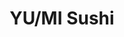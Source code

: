 ---
layout: place
title: YU/MI Sushi
permalink: /california/beverly-hills/yu-mi-sushi.html
stateAbbr: CA
stateName: California
cityName: Beverly Hills
seo:
  type: restaurant
  links: http://www.yumisushibh.com/
place_id: ChIJ0XlHdAi8woAR7XWHdhCvL4c
photos:
  - name: >-
      places/ChIJ0XlHdAi8woAR7XWHdhCvL4c/photos/AeeoHcLo0xHqiPKMGVo0Sk7gqfg450xr-smuaA5mRvXlcxMbYq41KzniotMS_YBV4K1Py8Wz3n7Y33ms8q79bh_oWiTBbMoYZEipuPtZzecKN_uZvMi3mZdG8RJxWfeyR5t0-REP3x4_axXrM9TF2oZrxB8GAluV1wnXJaiTYZQ-BamRvh0FHH4BzuGeyqKJR3jRhvIrJRCfKubiwh6QElm3VZoKIFPo7z1JYPpVRR_KZEkm5XMWfMnwv_GPXwgSyWaLfRuFQDGWfPg-SESv3O_nl9JrJZ_HJQOhnZh0IqoE91RRwZya2setDoyrqEMqFk78HQtBfohJWuh8TzyqR7g-TqpVho_ue4wFj8lHcnw5edjrjBBG09DmqvGZZrV9A4OGKzO2CdWGvDVBky_-niruxCtVYWMrkEjtTL2-M9C_GnkEsBI
    widthPx: 4000
    heightPx: 3000
    authorAttributions:
      - displayName: STEVEN B
        uri: https://maps.google.com/maps/contrib/102084542345981907576
        photoUri: >-
          https://lh3.googleusercontent.com/a-/ALV-UjUU9ILdkluCRRI2ozkbNXromfzOTDFEEAQkpbLOfD9qFH7BGmI=s100-p-k-no-mo
    flagContentUri: >-
      https://www.google.com/local/imagery/report/?cb_client=maps_api_places.places_api&image_key=!1e10!2sCIHM0ogKEICAgIDBz_z76wE&hl=en-US
    googleMapsUri: >-
      https://www.google.com/maps/place//data=!3m4!1e2!3m2!1sCIHM0ogKEICAgIDBz_z76wE!2e10!4m2!3m1!1s0x80c2bc08744779d1:0x872faf10768775ed
  - name: >-
      places/ChIJ0XlHdAi8woAR7XWHdhCvL4c/photos/AeeoHcLQVS-eo-SEp2k1YGCgXaCY-aI7S_gY-fUgjqgoY8OUOGKwK1HFxnCdAr_81lWbGwiQSyYTVWqa8LuAdcPaCP7GqP8ixrPgT6bUXr0tZeuRx8NWRvCZfq5tr8OPZx1FEeyaYB4W6bNMS_ylUjEs2a-c5W20EI8JV6XBNXRWbkdzhsqElRSb1omretfiOCEwGji5L-AUIt58QU1NaJ04z3J_ASm7CJ1ISu14gzymbo7UiNTpQeJ8L4YrGbGDSWz2fO3gQCLtbByjMCs--vc75onmTP7fYJqcBpzM5hCTIvm4YOG5oKs_kSoZrCJErxrTJDTaf1KgD3NdcsupvwLx8rDRmsGssHdjz6UEolgC8tSIMUBFHLCWwbMQjWnxgH4K4KqhnhZvjT7bDRXajl2jQjHxkbFZVMODBL_PTKJqKFe9-QY2
    widthPx: 2992
    heightPx: 2992
    authorAttributions:
      - displayName: 조혜경
        uri: https://maps.google.com/maps/contrib/106499468273822918997
        photoUri: >-
          https://lh3.googleusercontent.com/a-/ALV-UjW61Vq3Me63cHdxDa_NkF5ruAB71SR2Ty96Cn8_pNOWMmWd6axd=s100-p-k-no-mo
    flagContentUri: >-
      https://www.google.com/local/imagery/report/?cb_client=maps_api_places.places_api&image_key=!1e10!2sCIHM0ogKEICAgICbxLGHtAE&hl=en-US
    googleMapsUri: >-
      https://www.google.com/maps/place//data=!3m4!1e2!3m2!1sCIHM0ogKEICAgICbxLGHtAE!2e10!4m2!3m1!1s0x80c2bc08744779d1:0x872faf10768775ed
  - name: >-
      places/ChIJ0XlHdAi8woAR7XWHdhCvL4c/photos/AeeoHcJ3cpUHUbU6n62Hal-QOkk1MRsCqTRJEh8I-pALk90FhzMvH63fQj5V-aY5j6evFcdG8nMCGgdnablPbJEn35KPr2HpAN2HP5Ede5dwedgUy1PxiqdHMayj_4r_tVl40ZTb9IUXjmW8zLq3o-CP25PM4cvaxxC-gYevcp3NucTCdnLtYP9hSVM0kWRzwIbE-PDl3NZtxUznpfAiAYeVFyuWQim4AOaBba3oRByJ8PUGWBR20RQbuRTPxvWOKlGfbN0lnxjMZB-MGKiTusuC0g-XWv5zGWbybfM3u84XHMQfNhfjjBqG-ZWCGX9ejbVj6fITcawQlEKiLFMM6JxIRrsoYPoBfzHC5-KYkvZKod1JxNc-TexixK5z_fUWXu-2qu3zmw-u8aj0RTELZWm1mKpu0v_rDG2YY2UJdh9AWFpvMM0A
    widthPx: 1284
    heightPx: 1683
    authorAttributions:
      - displayName: Nilu F
        uri: https://maps.google.com/maps/contrib/116790891560705122497
        photoUri: >-
          https://lh3.googleusercontent.com/a/ACg8ocKxLTytOQCkxehWddyQ_KNvmHSNanoxxXbNMH8PYxPfKJJUqg=s100-p-k-no-mo
    flagContentUri: >-
      https://www.google.com/local/imagery/report/?cb_client=maps_api_places.places_api&image_key=!1e10!2sCIHM0ogKEICAgIDZgPWI7QE&hl=en-US
    googleMapsUri: >-
      https://www.google.com/maps/place//data=!3m4!1e2!3m2!1sCIHM0ogKEICAgIDZgPWI7QE!2e10!4m2!3m1!1s0x80c2bc08744779d1:0x872faf10768775ed
  - name: >-
      places/ChIJ0XlHdAi8woAR7XWHdhCvL4c/photos/AeeoHcJZu_jEfabedqQR_ROdTjbRKHq3wFiQOZxbvdW8rSUOtkyUeQkeUzpDbmwu0rh84aHElnqx6nfDM9pZ4dv5KN3-WtBJnAPeqMC0lSTLTt90LkrGv35K0X8akVWY5l1fLiphR1lhfbTUs97eAbUj83sdaz_5Z_dqwgoWfvrg-CVt9o0mPuKGc-n2pixsl8WizoJJWrgjDx4YGP-S0gTpask-yuFHVFHNsYwtuYc6OEvkpK8IeyF_IJKKmAWPHi3NEG9_6ze2Xzu-oxvs_mS3R8NTpMZZ4KO6M1a90B6ymyHU_NbDjOiDhZm2vYttwEKsLz_8Cqtd-8wJAlpaz6qMz19Lu8HCOn3x6TOdPIbOQ66WQuqX4XRau-XFB4KxP-i8KIcU3SEpc-3me_bmAI467Xd8ZOGehcdVhKC_jH-bI_wbyg
    widthPx: 1027
    heightPx: 1027
    authorAttributions:
      - displayName: Nafisa Akabor
        uri: https://maps.google.com/maps/contrib/105541553706502782096
        photoUri: >-
          https://lh3.googleusercontent.com/a-/ALV-UjXr3e-o_wJdis4jz2mfZtpwDzf6OD6P3XGBSA6AWgQKKpSx6EEA=s100-p-k-no-mo
    flagContentUri: >-
      https://www.google.com/local/imagery/report/?cb_client=maps_api_places.places_api&image_key=!1e10!2sCIHM0ogKEICAgIC09aSDIA&hl=en-US
    googleMapsUri: >-
      https://www.google.com/maps/place//data=!3m4!1e2!3m2!1sCIHM0ogKEICAgIC09aSDIA!2e10!4m2!3m1!1s0x80c2bc08744779d1:0x872faf10768775ed
  - name: >-
      places/ChIJ0XlHdAi8woAR7XWHdhCvL4c/photos/AeeoHcLc5aAkm2hLer5UTRh7ZJ4k1YYhHOogX_0nEwT8BCu1j6uZzL_cIngHO5KzdPjFmAzYY7t9YPIAcqhPWm4Tc-bzsoFcERChlXFmVP8yFzUTuxmKATqvTfewMvtlQ_z4cLTifTUHS8DLuaj7vgdpfaINkPcxFwWPJh2KoBApCEkYHCN3wR7oISWKk502Wfc_YNwyg50THVtKE9QxmTMAeJadA8sF_4desIlUKPiCpH2xwY8xaoG2gtErB1fnBeOj0GVTJqns-Pmvt7i6DcPzdbJUFSbgECbxEkXpUJJRmwA4HyRo5XCKRaIxUy3ytArDR9J86AWCh2cKEUbLdBwBgylSEYj-CLEKGy3MEADaOZgJ4dS9yJf8CxxI-nA2YnbIcFuNMWBVZk0EfCYO0Ye6Y3DUAwRqckR7qR9p0mmxBzxBXsw
    widthPx: 4032
    heightPx: 3024
    authorAttributions:
      - displayName: Daniel Goldstone
        uri: https://maps.google.com/maps/contrib/106432601073957194747
        photoUri: >-
          https://lh3.googleusercontent.com/a-/ALV-UjUtPEh7B6M3ZddFqvsAkDW9MFugnKMNhWYsIKGk5yEbXuv3zD_c=s100-p-k-no-mo
    flagContentUri: >-
      https://www.google.com/local/imagery/report/?cb_client=maps_api_places.places_api&image_key=!1e10!2sCIHM0ogKEICAgIDGp7Pr4gE&hl=en-US
    googleMapsUri: >-
      https://www.google.com/maps/place//data=!3m4!1e2!3m2!1sCIHM0ogKEICAgIDGp7Pr4gE!2e10!4m2!3m1!1s0x80c2bc08744779d1:0x872faf10768775ed
  - name: >-
      places/ChIJ0XlHdAi8woAR7XWHdhCvL4c/photos/AeeoHcIUdoUuaOdTLSVg0GDT4cmF-eWNJeTBvls9hZFMc-enI5I074xNHxvXBcCwed9h9iBoZhYqAk-vv7b11YoqzLXH_RzZjtwJx6nlNBBDk26CRJ05LCkAX1ZE76cenmd51A2i2yY_JKd1a0UjUeno-CIYHdCE3C2sYdg1LyU5WmoZomagZ54ywhARre7ArcXiMjPAJgUeFIvqSGtyOxoMN6W-1MCwnbIHxh5y6iIOFenIF4hXfG6z3thK_REzME8uGzkzkWdiWO2Hbs68tLC-4VYh9iXNItnHLrJ0amnmaPhqxoNA0_S4CEzhaXQ_PCyreZa_hQqJ6wqFenb0d76LD3oVf846lrLWHe2UVAUtSfG7bwdmwynFhRS-cilxteR7sM-3rJys5D_ffbMeaYprqzKXpbXoF2qKmwUjGqFRO_pRCrd5
    widthPx: 3024
    heightPx: 4032
    authorAttributions:
      - displayName: Gabriel Resto Aranda
        uri: https://maps.google.com/maps/contrib/108325160188909201768
        photoUri: >-
          https://lh3.googleusercontent.com/a-/ALV-UjVNz6nD6NsxZUCyf4qOUwGirFnDu77sCp2nBo7frkimM3d9Kaqx=s100-p-k-no-mo
    flagContentUri: >-
      https://www.google.com/local/imagery/report/?cb_client=maps_api_places.places_api&image_key=!1e10!2sCIHM0ogKEICAgICZnNWxwgE&hl=en-US
    googleMapsUri: >-
      https://www.google.com/maps/place//data=!3m4!1e2!3m2!1sCIHM0ogKEICAgICZnNWxwgE!2e10!4m2!3m1!1s0x80c2bc08744779d1:0x872faf10768775ed
  - name: >-
      places/ChIJ0XlHdAi8woAR7XWHdhCvL4c/photos/AeeoHcLWE-9kigVlYGQRXOgw6s1A94qH2quaTP2dreb4n7MztuP_kd_L_KtEMhxua_SH5SZckfVrLhJP6zLBLBjI8WDxfpZMVuauhEkySMTMHFLUymxf9WxjI6-9Hu_pnEZWgPea2sp0fuaXGGDjcwoNSLImMnOnN_kgOiESZtxLde6uu8rLKKcD1iuJNAvn3Hbe6pVWPJUx18i0t5-fqe7NH5xBgYRC2bnNOQyvacg76PXObWEKHuFCmZP2VWwkhNQpBnSxoepR_IUN3HKHJ-X3acUP8dFPkg5g6y1UtuyF59K063UerXxHq3F2mcrCKKlJZ1TPq3fwi_x05kmemcuIUJBbsUDBUzCrrs21b5Oy3bs-hEtNwf5tnL_97CyrSBQ9rZ-ZqAsFvGh_r3wiIs296jDvChyIcV9IfFqysxkHTyHyZt8U
    widthPx: 3024
    heightPx: 4032
    authorAttributions:
      - displayName: Gabriel Resto Aranda
        uri: https://maps.google.com/maps/contrib/108325160188909201768
        photoUri: >-
          https://lh3.googleusercontent.com/a-/ALV-UjVNz6nD6NsxZUCyf4qOUwGirFnDu77sCp2nBo7frkimM3d9Kaqx=s100-p-k-no-mo
    flagContentUri: >-
      https://www.google.com/local/imagery/report/?cb_client=maps_api_places.places_api&image_key=!1e10!2sCIHM0ogKEICAgICZnNWx3AE&hl=en-US
    googleMapsUri: >-
      https://www.google.com/maps/place//data=!3m4!1e2!3m2!1sCIHM0ogKEICAgICZnNWx3AE!2e10!4m2!3m1!1s0x80c2bc08744779d1:0x872faf10768775ed
  - name: >-
      places/ChIJ0XlHdAi8woAR7XWHdhCvL4c/photos/AeeoHcKfgZvsKNb2QmV3tYwrPjwHVNrWLZZTfLTVuP5xLqmkOAGi0xsp4CAeppIIfKFp-IS63wg1uJCHP5ZfBhQ9XY7O2etMIGDPklNx8qSujCua24Dfehp9uH_LWu3k876ESH4ME_sBmK0C5GEYu3gA25QYH2L_iOW_JqZK_dH5h5F6SQ1oh6y5kGvKzn0W3pzU4Lk077YvV2CCVwxxev70CB5zmS-hjZMAr2nRolHsdu2E_vtcwWLpaWaEMtdj903pp9RK_af26_2k4FDHv1d3BTDymNAHBbQWY8y2ZvwntlLtB--3vr_SMNwqgo5MLk27trlstqpi0_KsqUOjznIRFc0ioJBCdg9tlgtsbZewNkCNftv9KO7eI_QI95YlEgU_sv9ZxGogoma6HcLNm8Q1i5KnPscwd2H7Q3YxjsGPWbIw4w
    widthPx: 2992
    heightPx: 2992
    authorAttributions:
      - displayName: 조혜경
        uri: https://maps.google.com/maps/contrib/106499468273822918997
        photoUri: >-
          https://lh3.googleusercontent.com/a-/ALV-UjW61Vq3Me63cHdxDa_NkF5ruAB71SR2Ty96Cn8_pNOWMmWd6axd=s100-p-k-no-mo
    flagContentUri: >-
      https://www.google.com/local/imagery/report/?cb_client=maps_api_places.places_api&image_key=!1e10!2sCIHM0ogKEICAgICbxLGHDA&hl=en-US
    googleMapsUri: >-
      https://www.google.com/maps/place//data=!3m4!1e2!3m2!1sCIHM0ogKEICAgICbxLGHDA!2e10!4m2!3m1!1s0x80c2bc08744779d1:0x872faf10768775ed
  - name: >-
      places/ChIJ0XlHdAi8woAR7XWHdhCvL4c/photos/AeeoHcJo7BNzooeGZ_Pwb6EBQ5ANcEOaYTgn-fh92HwuA-cCbMHShnQYN-X6NTCxgsswbW-KC75SZYiilxS3iVBKFlaBpsI24s2KM8EFIYmSmdBNPNAomhVm_XMct9JoHaT34Fa1DJI4B86Y7mL7f73FC0afHUbWJVOsmcjRuZ6LHxLL5BsyRMFyu42PtBHPfAfbfxPpyA5Z4QhgpFw6rxZAW6q-3mG0ZN6mH-WBVKVIBDC1GNsZPj13jrHT_FkYRQGpTrFlsVmZMT5F4b0EPLcKDsXLgogO2XlG9pCmO6ELbpbtd5QnmLn9xnbK60BJhePSzb7ge2OEgF1r_AJvFIlqTAAJnebIcMN_jPD3RcrjrPtP5mo3L5Jeh2JcuN91hkL-btv0pP_U8_2gizy1TwXj9rHtDaROrZ6iXwI8kGfqGe8A8A
    widthPx: 3024
    heightPx: 4032
    authorAttributions:
      - displayName: Gabriel Resto Aranda
        uri: https://maps.google.com/maps/contrib/108325160188909201768
        photoUri: >-
          https://lh3.googleusercontent.com/a-/ALV-UjVNz6nD6NsxZUCyf4qOUwGirFnDu77sCp2nBo7frkimM3d9Kaqx=s100-p-k-no-mo
    flagContentUri: >-
      https://www.google.com/local/imagery/report/?cb_client=maps_api_places.places_api&image_key=!1e10!2sCIHM0ogKEICAgICZnNWxPA&hl=en-US
    googleMapsUri: >-
      https://www.google.com/maps/place//data=!3m4!1e2!3m2!1sCIHM0ogKEICAgICZnNWxPA!2e10!4m2!3m1!1s0x80c2bc08744779d1:0x872faf10768775ed
  - name: >-
      places/ChIJ0XlHdAi8woAR7XWHdhCvL4c/photos/AeeoHcLnf9o-q0BW_mmN_mr4eCSbvWYBIAzegU_fMbgIFxJh3zEg9pfbhx7kZH4qd_R-VFSS6J7In2yOiQIx51u9S1pEBddwUy5yUqO00IzqnEeChIa8jJHmQBjdu7DsSlZVdbirRzwK9RtEBHfr1VHg7l8k4scZ9vPvIY8Wl8Z6TKx1eO5TJYmEY5nbW_5CqMf26myTEOsmmbHSvxzv3LFRkc_aXFTj-xMtFUxknoQ9qPWBvCASsI8cSHKmDU_JbmEsJ1cVvWKBHbLhQxb9RyZU4oLeCD0asndslh0JBFEW_cr6tN7y86DjFGrUZQcx1XucvpqZaaF36_cC2sFBB4oiydknFkGyhYGRJ5hMcHFw8tVojwwhE64fT9vWWQlKe2XsQrYSxZq0x9kICiJVUDVkaLgahjPV0wNzNHKvDvj5eZ04OHWi
    widthPx: 2644
    heightPx: 2644
    authorAttributions:
      - displayName: Nafisa Akabor
        uri: https://maps.google.com/maps/contrib/105541553706502782096
        photoUri: >-
          https://lh3.googleusercontent.com/a-/ALV-UjXr3e-o_wJdis4jz2mfZtpwDzf6OD6P3XGBSA6AWgQKKpSx6EEA=s100-p-k-no-mo
    flagContentUri: >-
      https://www.google.com/local/imagery/report/?cb_client=maps_api_places.places_api&image_key=!1e10!2sCIHM0ogKEICAgIC09aTdgAE&hl=en-US
    googleMapsUri: >-
      https://www.google.com/maps/place//data=!3m4!1e2!3m2!1sCIHM0ogKEICAgIC09aTdgAE!2e10!4m2!3m1!1s0x80c2bc08744779d1:0x872faf10768775ed
address: 9530 S Santa Monica Blvd, Beverly Hills, CA 90210, USA
street: 9530 S Santa Monica Blvd
city: Beverly Hills
state: CA
zip: '90210'
country: USA
neighborhood: null
latitude: '34.070044'
longitude: '-118.404816'
accessibility_options:
  wheelchairAccessibleParking: true
  wheelchairAccessibleEntrance: true
  wheelchairAccessibleRestroom: true
  wheelchairAccessibleSeating: true
business_status: OPERATIONAL
name: YU/MI Sushi
google_maps_links:
  directionsUri: >-
    https://www.google.com/maps/dir//''/data=!4m7!4m6!1m1!4e2!1m2!1m1!1s0x80c2bc08744779d1:0x872faf10768775ed!3e0
  placeUri: https://maps.google.com/?cid=9741197004268598765
  writeAReviewUri: >-
    https://www.google.com/maps/place//data=!4m3!3m2!1s0x80c2bc08744779d1:0x872faf10768775ed!12e1
  reviewsUri: >-
    https://www.google.com/maps/place//data=!4m4!3m3!1s0x80c2bc08744779d1:0x872faf10768775ed!9m1!1b1
  photosUri: >-
    https://www.google.com/maps/place//data=!4m3!3m2!1s0x80c2bc08744779d1:0x872faf10768775ed!10e5
primary_type: Sushi Restaurant
opening_hours:
  openNow: false
  periods:
    - open:
        day: 1
        hour: 12
        minute: 0
      close:
        day: 1
        hour: 14
        minute: 30
    - open:
        day: 1
        hour: 17
        minute: 0
      close:
        day: 1
        hour: 21
        minute: 30
    - open:
        day: 2
        hour: 12
        minute: 0
      close:
        day: 2
        hour: 14
        minute: 30
    - open:
        day: 2
        hour: 17
        minute: 0
      close:
        day: 2
        hour: 21
        minute: 30
    - open:
        day: 3
        hour: 12
        minute: 0
      close:
        day: 3
        hour: 14
        minute: 30
    - open:
        day: 3
        hour: 17
        minute: 0
      close:
        day: 3
        hour: 21
        minute: 30
    - open:
        day: 4
        hour: 12
        minute: 0
      close:
        day: 4
        hour: 14
        minute: 30
    - open:
        day: 4
        hour: 17
        minute: 0
      close:
        day: 4
        hour: 21
        minute: 30
    - open:
        day: 5
        hour: 12
        minute: 0
      close:
        day: 5
        hour: 14
        minute: 30
    - open:
        day: 5
        hour: 17
        minute: 0
      close:
        day: 5
        hour: 21
        minute: 30
    - open:
        day: 6
        hour: 17
        minute: 0
      close:
        day: 6
        hour: 21
        minute: 30
  weekdayDescriptions:
    - 'Monday: 12:00 – 2:30 PM, 5:00 – 9:30 PM'
    - 'Tuesday: 12:00 – 2:30 PM, 5:00 – 9:30 PM'
    - 'Wednesday: 12:00 – 2:30 PM, 5:00 – 9:30 PM'
    - 'Thursday: 12:00 – 2:30 PM, 5:00 – 9:30 PM'
    - 'Friday: 12:00 – 2:30 PM, 5:00 – 9:30 PM'
    - 'Saturday: 5:00 – 9:30 PM'
    - 'Sunday: Closed'
  nextOpenTime: '2025-05-04T00:00:00Z'
secondary_opening_hours:
  regular:
    weekdayDescriptions: null
    type: null
  current:
    weekdayDescriptions: null
    type: null
phone: (310) 859-3488
price_level: null
price_range: $20 &ndash; $30
rating: '4.2'
rating_count: 125
website: http://www.yumisushibh.com/
description: >-
  Discover YU/MI Sushi in Beverly Hills, CA$$$YU/MI Sushi in Beverly Hills, CA,
  stands out as an inviting spot for fresh Japanese cuisine, featuring a variety
  of sushi rolls and entrees that appeal to those seeking top-rated options
  nearby. This informal restaurant emphasizes quality ingredients and a relaxed
  atmosphere, making it a go-to choice for casual meals or special gatherings
  among sushi enthusiasts. Patrons can enjoy an array of dishes alongside
  beverage selections, enhancing the overall dining experience in a welcoming
  setting. Accessibility features and outdoor seating add to its appeal,
  ensuring a comfortable visit for everyone exploring sushi places in the area.
generative_summary: >-
  Discover YU/MI Sushi in Beverly Hills, CA$$$YU/MI Sushi in Beverly Hills, CA,
  stands out as an inviting spot for fresh Japanese cuisine, featuring a variety
  of sushi rolls and entrees that appeal to those seeking top-rated options
  nearby. This informal restaurant emphasizes quality ingredients and a relaxed
  atmosphere, making it a go-to choice for casual meals or special gatherings
  among sushi enthusiasts. Patrons can enjoy an array of dishes alongside
  beverage selections, enhancing the overall dining experience in a welcoming
  setting. Accessibility features and outdoor seating add to its appeal,
  ensuring a comfortable visit for everyone exploring sushi places in the area.
generative_disclosure: Summarized by AI using the Grok-3-Mini model.
reviews:
  - name: >-
      places/ChIJ0XlHdAi8woAR7XWHdhCvL4c/reviews/ChZDSUhNMG9nS0VJQ0FnSURaZ1BXSUZREAE
    relativePublishTimeDescription: a year ago
    rating: 5
    text:
      text: >-
        Best sushi in LA. Very good service. Midori is super attentive and very
        dedicated to making sure customers have everything they need. Very
        consistent food with high quality ingredients. Chef ted’s spicy tuna #2
        is a must try for everyone. The salmon nigiri with yuzu pepper is to die
        for. I order from here at least twice a week and it’s always fresh.
        After 12 years of coming here, it’s still my favorite sushi spot in the
        city.
      languageCode: en
    originalText:
      text: >-
        Best sushi in LA. Very good service. Midori is super attentive and very
        dedicated to making sure customers have everything they need. Very
        consistent food with high quality ingredients. Chef ted’s spicy tuna #2
        is a must try for everyone. The salmon nigiri with yuzu pepper is to die
        for. I order from here at least twice a week and it’s always fresh.
        After 12 years of coming here, it’s still my favorite sushi spot in the
        city.
      languageCode: en
    authorAttribution:
      displayName: Nilu F
      uri: https://www.google.com/maps/contrib/116790891560705122497/reviews
      photoUri: >-
        https://lh3.googleusercontent.com/a/ACg8ocKxLTytOQCkxehWddyQ_KNvmHSNanoxxXbNMH8PYxPfKJJUqg=s128-c0x00000000-cc-rp-mo-ba3
    publishTime: '2023-10-12T04:34:03.362133Z'
    flagContentUri: >-
      https://www.google.com/local/review/rap/report?postId=ChZDSUhNMG9nS0VJQ0FnSURaZ1BXSUZREAE&d=17924085&t=1
    googleMapsUri: >-
      https://www.google.com/maps/reviews/data=!4m6!14m5!1m4!2m3!1sChZDSUhNMG9nS0VJQ0FnSURaZ1BXSUZREAE!2m1!1s0x80c2bc08744779d1:0x872faf10768775ed
  - name: >-
      places/ChIJ0XlHdAi8woAR7XWHdhCvL4c/reviews/ChdDSUhNMG9nS0VJQ0FnSUNabk5XeDdBRRAB
    relativePublishTimeDescription: a year ago
    rating: 5
    text:
      text: |-
        Definitely one of the best Sushi I’ve had in town!
        Ordered take out, with q huge variety of sushi and entrées.
        Perfect for a sushi date or family/friends sushi night!
        Will continue ordering!
        Highly recommend!
      languageCode: en
    originalText:
      text: |-
        Definitely one of the best Sushi I’ve had in town!
        Ordered take out, with q huge variety of sushi and entrées.
        Perfect for a sushi date or family/friends sushi night!
        Will continue ordering!
        Highly recommend!
      languageCode: en
    authorAttribution:
      displayName: Gabriel Resto Aranda
      uri: https://www.google.com/maps/contrib/108325160188909201768/reviews
      photoUri: >-
        https://lh3.googleusercontent.com/a-/ALV-UjVNz6nD6NsxZUCyf4qOUwGirFnDu77sCp2nBo7frkimM3d9Kaqx=s128-c0x00000000-cc-rp-mo-ba5
    publishTime: '2023-10-01T07:19:56.640585Z'
    flagContentUri: >-
      https://www.google.com/local/review/rap/report?postId=ChdDSUhNMG9nS0VJQ0FnSUNabk5XeDdBRRAB&d=17924085&t=1
    googleMapsUri: >-
      https://www.google.com/maps/reviews/data=!4m6!14m5!1m4!2m3!1sChdDSUhNMG9nS0VJQ0FnSUNabk5XeDdBRRAB!2m1!1s0x80c2bc08744779d1:0x872faf10768775ed
  - name: >-
      places/ChIJ0XlHdAi8woAR7XWHdhCvL4c/reviews/ChZDSUhNMG9nS0VJQ0FnTUNRMmRQdURREAE
    relativePublishTimeDescription: a month ago
    rating: 5
    text:
      text: >-
        Food and service is always great whenever I come here. The staff are
        kind and attentive. Some of the best, most fresh sushi in LA.
      languageCode: en
    originalText:
      text: >-
        Food and service is always great whenever I come here. The staff are
        kind and attentive. Some of the best, most fresh sushi in LA.
      languageCode: en
    authorAttribution:
      displayName: naz engel
      uri: https://www.google.com/maps/contrib/115317794042843677408/reviews
      photoUri: >-
        https://lh3.googleusercontent.com/a/ACg8ocLVIdcpKFbmNeiKXZM1RZ4CQ_NS4xdR1qWL6mGQahqZobC5JA=s128-c0x00000000-cc-rp-mo
    publishTime: '2025-03-05T22:40:15.185901Z'
    flagContentUri: >-
      https://www.google.com/local/review/rap/report?postId=ChZDSUhNMG9nS0VJQ0FnTUNRMmRQdURREAE&d=17924085&t=1
    googleMapsUri: >-
      https://www.google.com/maps/reviews/data=!4m6!14m5!1m4!2m3!1sChZDSUhNMG9nS0VJQ0FnTUNRMmRQdURREAE!2m1!1s0x80c2bc08744779d1:0x872faf10768775ed
  - name: >-
      places/ChIJ0XlHdAi8woAR7XWHdhCvL4c/reviews/ChdDSUhNMG9nS0VJQ0FnSUMwOWFTSjdBRRAB
    relativePublishTimeDescription: 5 years ago
    rating: 5
    text:
      text: >-
        Popped in here while I was nearby and wow. What an amazing sushi spot. I
        decided to try the special which was an oyster shot in ponzu sauce and
        quail egg, it was excellent. I also went for the shrimp tempura sushi
        with baked lobster on top- divine; and crab meat topped with spicy tuna,
        albacore and smelt eggs. We also had the edamame with garlic butter.
        Everything was incredible.
      languageCode: en
    originalText:
      text: >-
        Popped in here while I was nearby and wow. What an amazing sushi spot. I
        decided to try the special which was an oyster shot in ponzu sauce and
        quail egg, it was excellent. I also went for the shrimp tempura sushi
        with baked lobster on top- divine; and crab meat topped with spicy tuna,
        albacore and smelt eggs. We also had the edamame with garlic butter.
        Everything was incredible.
      languageCode: en
    authorAttribution:
      displayName: Nafisa Akabor
      uri: https://www.google.com/maps/contrib/105541553706502782096/reviews
      photoUri: >-
        https://lh3.googleusercontent.com/a-/ALV-UjXr3e-o_wJdis4jz2mfZtpwDzf6OD6P3XGBSA6AWgQKKpSx6EEA=s128-c0x00000000-cc-rp-mo-ba5
    publishTime: '2019-10-05T18:23:05.368160Z'
    flagContentUri: >-
      https://www.google.com/local/review/rap/report?postId=ChdDSUhNMG9nS0VJQ0FnSUMwOWFTSjdBRRAB&d=17924085&t=1
    googleMapsUri: >-
      https://www.google.com/maps/reviews/data=!4m6!14m5!1m4!2m3!1sChdDSUhNMG9nS0VJQ0FnSUMwOWFTSjdBRRAB!2m1!1s0x80c2bc08744779d1:0x872faf10768775ed
  - name: >-
      places/ChIJ0XlHdAi8woAR7XWHdhCvL4c/reviews/ChZDSUhNMG9nS0VJQ0FnSUN6dUoySWFBEAE
    relativePublishTimeDescription: 11 months ago
    rating: 5
    text:
      text: >-
        I recently had the pleasure of dining at Yu/Mi Sushi and I must say, the
        experience was fantastic. The restaurant offers an array of amazing and
        creative rolls that are sure to please any sushi lover. The rolls were
        beautifully presented and bursting with flavor. The freshness of the
        fish was evident in every bite, making for a truly enjoyable meal.


        What really stood out to me was the amazing staff. They were attentive,
        friendly, and knowledgeable about the menu. They made sure that my
        dining experience was top-notch and went above and beyond to accommodate
        any special requests. The head chef, Teddy, deserves a special mention.
        His expertise and passion for sushi were evident in every dish he
        prepared. The attention to detail and care he put into each roll was
        truly commendable.


        One roll that I highly recommend is the "Kevin Roll". It was a
        delightful combination of flavors and textures that left me wanting
        more. The blend of ingredients was unique and the presentation was
        visually stunning. I would definitely order it again on my next visit.


        Overall, my experience at Yu/Mi Sushi was exceptional. The amazing
        creative rolls, fresh fish, and the incredible staff, especially head
        chef Teddy, made for a memorable dining experience. I highly recommend
        giving this place a try if you're a sushi lover.
      languageCode: en
    originalText:
      text: >-
        I recently had the pleasure of dining at Yu/Mi Sushi and I must say, the
        experience was fantastic. The restaurant offers an array of amazing and
        creative rolls that are sure to please any sushi lover. The rolls were
        beautifully presented and bursting with flavor. The freshness of the
        fish was evident in every bite, making for a truly enjoyable meal.


        What really stood out to me was the amazing staff. They were attentive,
        friendly, and knowledgeable about the menu. They made sure that my
        dining experience was top-notch and went above and beyond to accommodate
        any special requests. The head chef, Teddy, deserves a special mention.
        His expertise and passion for sushi were evident in every dish he
        prepared. The attention to detail and care he put into each roll was
        truly commendable.


        One roll that I highly recommend is the "Kevin Roll". It was a
        delightful combination of flavors and textures that left me wanting
        more. The blend of ingredients was unique and the presentation was
        visually stunning. I would definitely order it again on my next visit.


        Overall, my experience at Yu/Mi Sushi was exceptional. The amazing
        creative rolls, fresh fish, and the incredible staff, especially head
        chef Teddy, made for a memorable dining experience. I highly recommend
        giving this place a try if you're a sushi lover.
      languageCode: en
    authorAttribution:
      displayName: Kevin Lipton
      uri: https://www.google.com/maps/contrib/102863594624729535900/reviews
      photoUri: >-
        https://lh3.googleusercontent.com/a/ACg8ocKt2zZeZZjF3KF6VR_gLQNSGFF-T6mAD6KadxltsHpnf-H0eA=s128-c0x00000000-cc-rp-mo
    publishTime: '2024-05-30T18:19:01.777354Z'
    flagContentUri: >-
      https://www.google.com/local/review/rap/report?postId=ChZDSUhNMG9nS0VJQ0FnSUN6dUoySWFBEAE&d=17924085&t=1
    googleMapsUri: >-
      https://www.google.com/maps/reviews/data=!4m6!14m5!1m4!2m3!1sChZDSUhNMG9nS0VJQ0FnSUN6dUoySWFBEAE!2m1!1s0x80c2bc08744779d1:0x872faf10768775ed
review_summary: >-
  What Visitors Are Saying About YU/MI Sushi$$$Folks often rave about the fresh
  flavors and creative variety at this spot, highlighting it as a standout for
  anyone craving high-quality sushi in a laid-back vibe. Many appreciate the
  consistent taste and generous portions that make meals feel satisfying and
  worthwhile, whether for a quick takeout or a relaxed dine-in session. The
  service comes across as attentive and efficient, contributing to a positive
  overall experience that keeps people coming back. It's frequently recommended
  for group outings or solo visits, with comments emphasizing its reliability as
  a top pick among local Japanese eateries. If you're on the hunt for great
  sushi restaurants nearby, this place delivers a solid, enjoyable option that
  lives up to the buzz.
review_disclosure: Summarized by AI using the Grok-3-Mini model.
parking_options: null
payment_options:
  acceptsCreditCards: true
  acceptsDebitCards: true
  acceptsCashOnly: false
  acceptsNfc: true
allow_dogs: null
curbside_pickup: null
delivery: true
dine_in: true
good_for_children: null
good_for_groups: true
good_for_sports: false
live_music: false
menu_for_children: null
outdoor_seating: true
reservable: true
restroom: true
serves_beer: true
serves_breakfast: null
serves_brunch: null
serves_cocktails: null
serves_coffee: null
serves_dinner: true
serves_dessert: true
serves_lunch: true
serves_vegetarian_food: null
serves_wine: true
takeout: true
update_category: atmosphere
places_description: >-
  Glass-fronted Japanese restaurant offering sushi, sashimi and nigiri with soft
  drinks and ice cream.

---